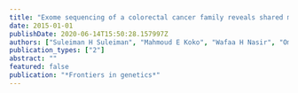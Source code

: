 ```yaml
---
title: "Exome sequencing of a colorectal cancer family reveals shared mutation pattern and predisposition circuitry along tumor pathways"
date: 2015-01-01
publishDate: 2020-06-14T15:50:28.157997Z
authors: ["Suleiman H Suleiman", "Mahmoud E Koko", "Wafaa H Nasir", "Ommnyiah Elfateh", "Ubai K Elgizouli", "Mohammed OE Abdallah", "Khalid O Alfarouk", "Ayman Hussain", "Shima Faisal", "Fathelrahman Ibrahim", " others"]
publication_types: ["2"]
abstract: ""
featured: false
publication: "*Frontiers in genetics*"
---
```


